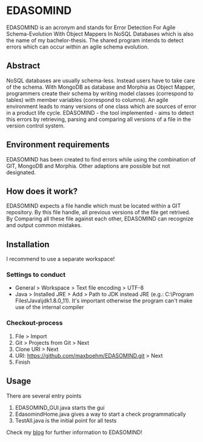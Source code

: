 # EDASOMIND

EDASOMIND is an acronym and stands for Error Detection For Agile Schema-Evolution With Object Mappers In NoSQL Databases which is also the name of my bachelor-thesis. The shared program intends to detect errors which can occur within an agile schema evolution.

## Abstract
NoSQL databases are usually schema-less. Instead users have to take care of the schema. With MongoDB as database and Morphia as Object Mapper, programmers create their schema by writing model classes (correspond to tables) with member variables (correspond to columns). An agile environment leads to many versions of one class which are sources of error in a product life cycle. EDASOMIND - the tool implemented - aims to detect this errors by retrieving, parsing and comparing all versions of a file in the version control system.

## Environment requirements
EDASOMIND has been created to find errors while using the combination of GIT, MongoDB and Morphia. Other adaptions are possible but not designated.

## How does it work?
EDASOMIND expects a file handle which must be located within a GIT repository. By this file handle, all previous versions of the file get retrived. By Comparing all these file against each other, EDASOMIND can recognize and output common mistakes.

## Installation
I recommend to use a separate workspace!

### Settings to conduct
* General > Workspace > Text file encoding > UTF-8
* Java > Installed JRE > Add > Path to JDK instead JRE (e.g.: C:\Program Files\Java\jdk1.8.0_11). It's important otherwise the program can't make use of the internal compiler

### Checkout-process
1. File > Import
2. Git > Projects from Git > Next
3. Clone URI > Next
4. URI: https://github.com/maxboehm/EDASOMIND.git > Next
5. Finish


## Usage
There are several entry points

1. EDASOMIND_GUI.java starts the gui
2. EdasomindHome.java gives a way to start a check programmatically
3. TestAll.java is the initial point for all tests 

Check my [blog](https://www.maximilian-boehm.com/hp2117/Error-Detection-For-Agile-Schema-Evolution-With-Object-Mappers-In-NoSQL-Databases.htm) for further information to EDASOMIND!
